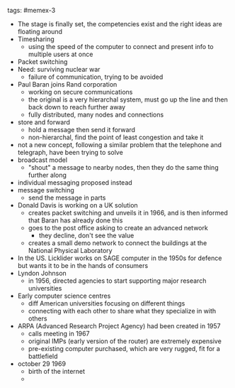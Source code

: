 tags: #memex-3

- The stage is finally set, the competencies exist and the right ideas are floating around
- Timesharing
	- using the speed of the computer to connect and present info to multiple users at once
- Packet switching
- Need: surviving nuclear war
	- failure of communication, trying to be avoided
- Paul Baran joins Rand corporation
	- working on secure communications
	- the original is a very hierarchal system, must go up the line and then back down to reach further away
	- fully distributed, many nodes and connections
- store and forward
	- hold a message then send it forward
	- non-hierarchal, find the point of least congestion and take it 
- not a new concept, following a similar problem that the telephone and telegraph, have been trying to solve
- broadcast model
	- "shout" a message to nearby nodes, then they do the same thing further along
- individual messaging proposed instead
- message switching
	- send the message in parts
- Donald Davis is working on a UK solution
	- creates packet switching and unveils it in 1966, and is then informed that Baran has already done this
	- goes to the post office asking to create an advanced network
		- they decline, don't see the value
	- creates a small demo network to connect the buildings at the National Physical Laboratory 
- In the US. Licklider works on SAGE computer in the 1950s for defence but wants it to be in the hands of consumers
- Lyndon Johnson
	- in 1956, directed agencies to start supporting major research universities
- Early computer science centres
	- diff American universities focusing on different things
	- connecting with each other to share what they specialize in with others
- ARPA (Advanced Research Project Agency) had been created in 1957
	- calls meeting in 1967 
	- original IMPs (early version of the router) are extremely expensive 
	- pre-existing computer purchased, which are very rugged, fit for a battlefield
- october 29 1969
	- birth of the internet
	- 
